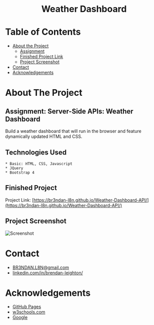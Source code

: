 <!-- PROJECT LOGO -->
<br />
<p align="center">
  <h1 align="center">Weather Dashboard</h1>
</p>



<!-- TABLE OF CONTENTS -->
# Table of Contents
* [About the Project](#about-the-project)
    * [Assignment](#assignment:-server-side-apis:-Weather-dashboard)
    * [Finished Project Link](#finished-project)
    * [Project Screenshot](#project-screenshot)
* [Contact](#contact)
* [Acknowledgements](#acknowledgements)



<!-- ABOUT THE PROJECT -->
# About The Project

## Assignment: Server-Side APIs: Weather Dashboard
Build a weather dashboard that will run in the browser and feature dynamically updated HTML and CSS.


## Technologies Used
    * Basic: HTML, CSS, Javascript
    * JQuery
    * Bootstrap 4


## Finished Project
Project Link: [https://br3ndan-l8n.github.io/Weather-Dashboard-API/](https://br3ndan-l8n.github.io/Weather-Dashboard-API/)


## Project Screenshot

![Screenshot](Assets/screenshot)



<!-- CONTACT -->
# Contact
* [BR3NDAN.L8N@gmail.com](BR3NDAN.L8N@gmail.com)
* [linkedin.com/in/brendan-leighton/](https://www.linkedin.com/in/brendan-leighton/)

<!-- ACKNOWLEDGEMENTS -->
# Acknowledgements
* [GitHub Pages](https://pages.github.com)
* [w3schools.com](https://www.w3schools.com/)
* [Google](https://www.google.com/)
